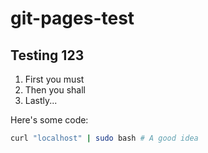 # git-pages-test

## Testing 123

1. First you must
2. Then you shall
3. Lastly...


Here's some code:

``` bash
curl "localhost" | sudo bash # A good idea
```
